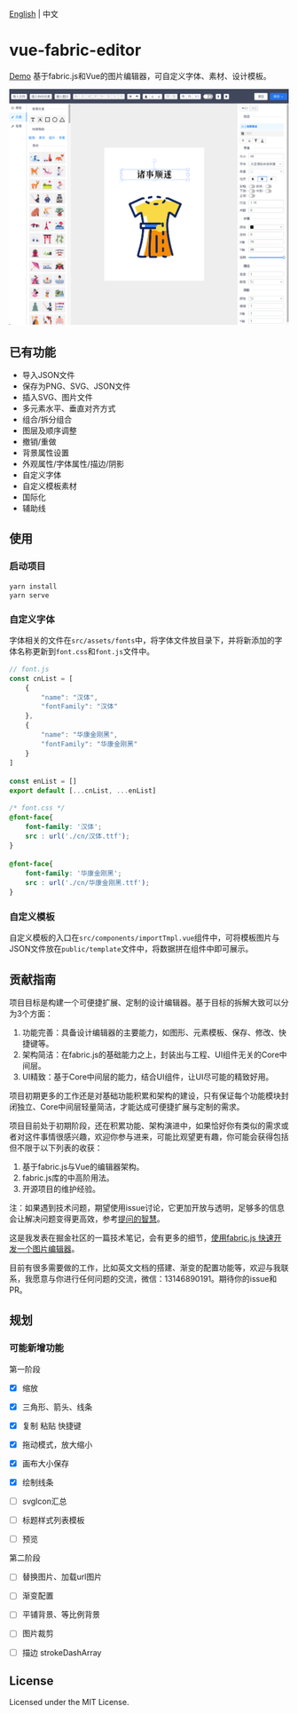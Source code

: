 [English](https://github.com/nihaojob/vue-fabric-editor/blob/main/README-en.md) | 中文


# vue-fabric-editor
[Demo](https://nihaojob.github.io/vue-fabric-editor/) 基于fabric.js和Vue的图片编辑器，可自定义字体、素材、设计模板。

<p align="center"><img src="./src/assets/demo.png" /></p>

## 已有功能
- 导入JSON文件
- 保存为PNG、SVG、JSON文件
- 插入SVG、图片文件
- 多元素水平、垂直对齐方式
- 组合/拆分组合
- 图层及顺序调整
- 撤销/重做
- 背景属性设置
- 外观属性/字体属性/描边/阴影
- 自定义字体
- 自定义模板素材
- 国际化
- 辅助线

## 使用
### 启动项目
```
yarn install
yarn serve
```

### 自定义字体
字体相关的文件在`src/assets/fonts`中，将字体文件放目录下，并将新添加的字体名称更新到`font.css`和`font.js`文件中。
```js
// font.js
const cnList = [
    {
        "name": "汉体",
        "fontFamily": "汉体"
    },
    {
        "name": "华康金刚黑",
        "fontFamily": "华康金刚黑"
    }
]

const enList = []
export default [...cnList, ...enList]
```

```css
/* font.css */
@font-face{
    font-family: '汉体';
    src : url('./cn/汉体.ttf');
}

@font-face{
    font-family: '华康金刚黑';
    src : url('./cn/华康金刚黑.ttf');
}
```
### 自定义模板
自定义模板的入口在`src/components/importTmpl.vue`组件中，可将模板图片与JSON文件放在`public/template`文件中，将数据拼在组件中即可展示。


## 贡献指南
项目目标是构建一个可便捷扩展、定制的设计编辑器。基于目标的拆解大致可以分为3个方面：

1. 功能完善：具备设计编辑器的主要能力，如图形、元素模板、保存、修改、快捷键等。
2. 架构简洁：在fabric.js的基础能力之上，封装出与工程、UI组件无关的Core中间层。
3. UI精致：基于Core中间层的能力，结合UI组件，让UI尽可能的精致好用。

项目初期更多的工作还是对基础功能积累和架构的建设，只有保证每个功能模块封闭独立、Core中间层轻量简洁，才能达成可便捷扩展与定制的需求。

项目目前处于初期阶段，还在积累功能、架构演进中，如果恰好你有类似的需求或者对这件事情很感兴趣，欢迎你参与进来，可能比观望更有趣，你可能会获得包括但不限于以下列表的收获：
1. 基于fabric.js与Vue的编辑器架构。
2. fabric.js库的中高阶用法。
3. 开源项目的维护经验。

注：如果遇到技术问题，期望使用issue讨论，它更加开放与透明，足够多的信息会让解决问题变得更高效，参考[提问的智慧](https://github.com/ryanhanwu/How-To-Ask-Questions-The-Smart-Way/blob/main/README-zh_CN.md#%E6%8F%90%E9%97%AE%E7%9A%84%E6%99%BA%E6%85%A7)。

这是我发表在掘金社区的一篇技术笔记，会有更多的细节，[使用fabric.js 快速开发一个图片编辑器](https://juejin.cn/post/7155040639497797645)。

目前有很多需要做的工作，比如英文文档的搭建、渐变的配置功能等，欢迎与我联系，我愿意与你进行任何问题的交流，微信：13146890191。期待你的issue和PR。

## 规划


### 可能新增功能

第一阶段
- [x] 缩放
- [x] 三角形、箭头、线条
- [x] 复制 粘贴 快捷键
- [x] 拖动模式，放大缩小
- [x] 画布大小保存
- [x] 绘制线条
- [ ] svgIcon汇总
- [ ] 标题样式列表模板
- [ ] 预览


第二阶段
- [ ] 替换图片、加载url图片
- [ ] 渐变配置
- [ ] 平铺背景、等比例背景
- [ ] 图片裁剪
- [ ] 描边 strokeDashArray


## License
Licensed under the MIT License.
